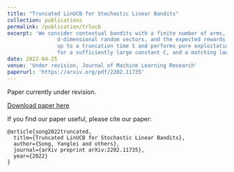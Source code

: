```yaml
---
title: "Truncated LinUCB for Stochastic Linear Bandits"
collection: publications
permalink: /publication/trlucb
excerpt: 'We consider contextual bandits with a finite number of arms, where the contexts are independent and identically distributed
                d-dimensional random vectors, and the expected rewards are linear in both the arm parameters and contexts. We propose a truncated version of LinUCB and termed "Tr-LinUCB", which follows LinUCB
                up to a truncation time S and performs pure exploitation afterwards. The Tr-LinUCB algorithm is shown to achieve O(dlog(T)) regret if S=Cdlog(T)
                for a sufficiently large constant C, and a matching lower bound is established, which shows the rate optimality of Tr-LinUCB in both d and T under a low dimensional regime.'
date: 2022-04-25
venue: 'Under revision, Journal of Machine Learning Research'
paperurl: 'https://arxiv.org/pdf/2202.11735'
---
```

Paper currently under revision.

[Download paper here](http://simonZhou86.github.io/files/TrLUCB.pdf)


If you find our paper useful, please cite our paper:

```{bibtex}
@article{song2022truncated,
  title={Truncated LinUCB for Stochastic Linear Bandits},
  author={Song, Yanglei and others},
  journal={arXiv preprint arXiv:2202.11735},
  year={2022}
}
```
